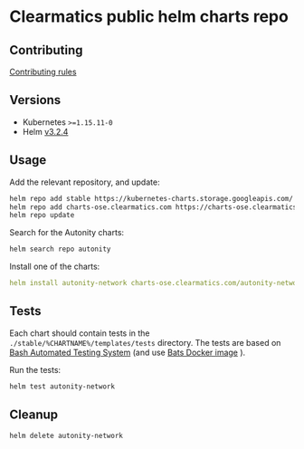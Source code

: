 # Clearmatics public helm charts repo

## Contributing
[Contributing rules](./CONTRIBUTING.md)

## Versions
- Kubernetes `>=1.15.11-0`
- Helm [v3.2.4](https://github.com/helm/helm/releases/tag/v3.2.4)

## Usage
Add the relevant repository, and update:
```bash
helm repo add stable https://kubernetes-charts.storage.googleapis.com/
helm repo add charts-ose.clearmatics.com https://charts-ose.clearmatics.com
helm repo update
```

Search for the Autonity charts:
```bash
helm search repo autonity
```

Install one of the charts:
```yaml
helm install autonity-network charts-ose.clearmatics.com/autonity-network
```

## Tests
Each chart should contain tests in the `./stable/%CHARTNAME%/templates/tests` directory. The tests are based on [Bash Automated Testing System](https://github.com/bats-core/bats-core) (and use [Bats Docker image](https://github.com/dduportal-dockerfiles/bats) ).

Run the tests:
```bash
helm test autonity-network
```

## Cleanup
```
helm delete autonity-network
```
